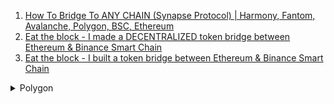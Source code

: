 1. [How To Bridge To ANY CHAIN (Synapse Protocol) | Harmony, Fantom, Avalanche, Polygon, BSC, Ethereum](https://youtu.be/EmJnQm_dQ-Y)
1. [Eat the block - I made a DECENTRALIZED token bridge between Ethereum & Binance Smart Chain](https://youtu.be/Si8YujWmTPo)
1. [Eat the block - I built a token bridge between Ethereum & Binance Smart Chain](https://youtu.be/LFoTlG-4TmU)

<details>
<summary>Polygon</summary>

1. [How to BRIDGE Your Tokens to ANY Network?! BSC/Ethereum/Polygon/Arbitrum/Solana/Avalanche DeFi Guide](https://youtu.be/HOavSWtsBSM)
1. [How to Convert from Ethereum to Polygon using the Bridge](https://youtu.be/GLK33hkwA68)

</details>

